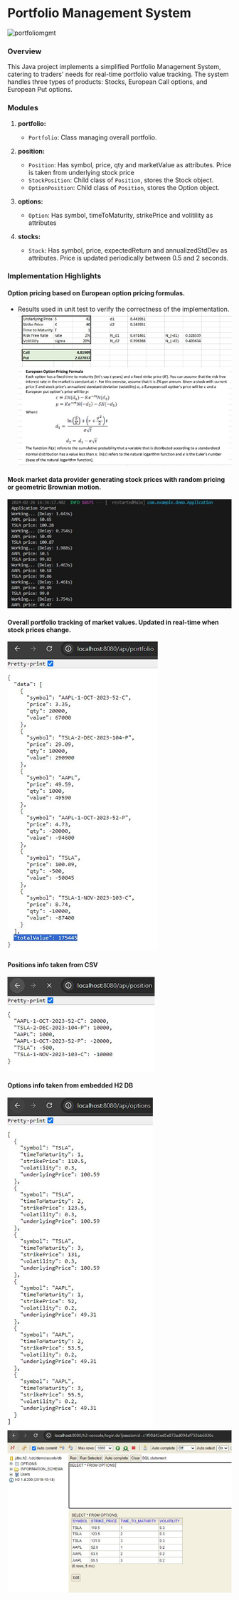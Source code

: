 # Portfolio Management System

<img src="./assets/portfoliomgmt.gif" alt="portfoliomgmt" width="500"/>

### Overview

This Java project implements a simplified Portfolio Management System, catering to traders' needs for real-time portfolio value tracking. The system handles three types of products: Stocks, European Call options, and European Put options.

### Modules

1. **portfolio:**
   - `Portfolio`: Class managing overall portfolio.

2. **position:**
   - `Position`: Has symbol, price, qty and marketValue as attributes. Price is taken from underlying stock price
   - `StockPosition`: Child class of `Position`, stores the Stock object.
   - `OptionPosition`: Child class of `Position`, stores the Option object.

3. **options:**
   - `Option`: Has symbol, timeToMaturity, strikePrice and volitility as attributes

4. **stocks:**
   - `Stock`: Has symbol, price, expectedReturn and annualizedStdDev as attributes. Price is updated periodically between 0.5 and 2 seconds.
   

### Implementation Highlights

#### Option pricing based on European option pricing formulas.
- Results used in unit test to verify the correctness of the implementation.
![black scholes](./assets/blackscholes.JPG)


#### Mock market data provider generating stock prices with random pricing or geometric Brownian motion.
![dynamic price](./assets/dynamicprice.JPG)


#### Overall portfolio tracking of market values. Updated in real-time when stock prices change.
![api portfolio](./assets/api_portfolio.JPG)


#### Positions info taken from CSV
![api position](./assets/api_position.JPG)


#### Options info taken from embedded H2 DB
![api options](./assets/api_options.JPG)
![H2 DB](./assets/db_options.JPG)
